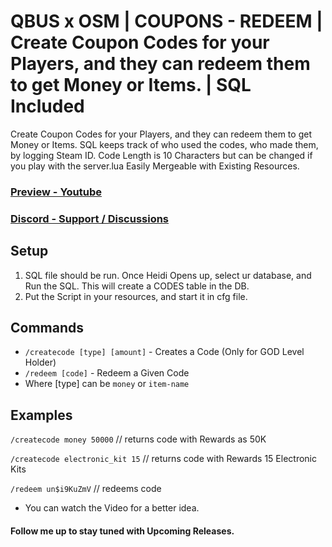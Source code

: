 # QBUS x OSM | COUPONS - REDEEM | Create Coupon Codes for your Players, and they can redeem them to get Money or Items. | SQL Included
Create Coupon Codes for your Players, and they can redeem them to get Money or Items. SQL keeps track of who used the codes, who made them, by logging Steam ID.
Code Length is 10 Characters but can be changed if you play with the server.lua
Easily Mergeable with Existing Resources. 

### [Preview - Youtube](https://youtu.be/U7iexqOUCjs)
### [Discord - Support / Discussions](https://discord.gg/jrNxkpVaJU) 

## Setup
1. SQL file should be run. Once Heidi Opens up, select ur database, and Run the SQL. This will create a CODES table in the DB.
2. Put the Script in your resources, and start it in cfg file. 

## Commands
- `/createcode [type] [amount]` - Creates a Code (Only for GOD Level Holder)
- `/redeem [code]` - Redeem a Given Code
- Where [type] can be `money` or `item-name`

## Examples
`/createcode money 50000` // returns code with Rewards as 50K

`/createcode electronic_kit 15` // returns code with Rewards 15 Electronic Kits

`/redeem un$i9KuZmV` // redeems code

- You can watch the Video for a better idea. 

#### Follow me up to stay tuned with Upcoming Releases.
